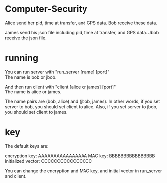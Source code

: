 # Computer-Security

Alice send her pid, time at transfer, and GPS data.
Bob receive these data.  

James send his json file including pid, time at transfer, and GPS data.
Jbob receive the json file.

# running
You can run server with "run_server [name] [port]"  
The name is bob or jbob.

And then run client with "client [alice or james] [port]"  
The name is alice or james.

The name pairs are (bob, alice) and (jbob, james).
In other words, if you set server to bob, you should set client to alice.
Also, if you set server to jbob, you should set client to james.

# key
The default keys are:

encryption key: AAAAAAAAAAAAAAAA
MAC key: BBBBBBBBBBBBBBBB
initialized vector: CCCCCCCCCCCCCCCC

You can change the encryption and MAC key, and initial vector in run_server and client.
